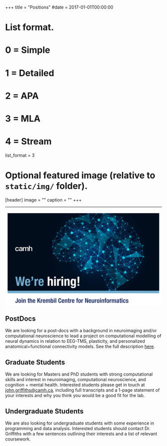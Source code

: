 +++
title = "Positions"
#date = 2017-01-01T00:00:00

# List format.
#   0 = Simple
#   1 = Detailed
#   2 = APA
#   3 = MLA
#   4 = Stream
list_format = 3

# Optional featured image (relative to `static/img/` folder).
[header]
image = ""
caption = ""
+++

---


<img align="center" src="/img/KCNI_WereHiring.jpg" width="600" />

<br>

## PostDocs

We are looking for a post-docs with a background in neuroimaging and/or computational neuroscience to lead a project on computational modelling of neural dynamics in relation to EEG-TMS, plasticity, and personalized anatomical+functional connectivity models. See the full description [here](https://www.grifflab.com/files/KCNI_WBMG_PostDocAd_Feb2019.pdf).


## Graduate Students

We are looking for Masters and PhD students with strong computational skills and interest in neuroimaging, computational neuroscience, and cognition + mental health. Interested students please get in touch at john.griffiths@camh.ca, including full transcripts and a 1-page statement of your interests and why you think you would be a good fit for the lab. 


## Undergraduate Students

We are also looking for undergraduate students with some experience in programming and data analysis. Interested students should contact Dr. Griffiths with a few sentences outlining their interests and a list of relevant coursework.





